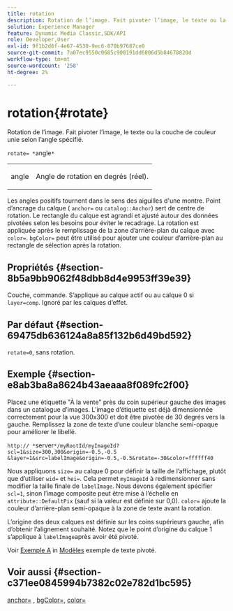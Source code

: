 ```yaml
---
title: rotation
description: Rotation de l’image. Fait pivoter l’image, le texte ou la couche de couleur unie selon l’angle spécifié.
solution: Experience Manager
feature: Dynamic Media Classic,SDK/API
role: Developer,User
exl-id: 9f1b2d6f-4e67-4530-9ec6-870b97687ce0
source-git-commit: 7a07ec9550c0685c908191dd6806d5b84678820d
workflow-type: tm+mt
source-wordcount: '258'
ht-degree: 2%

---
```


# rotation{#rotate}

Rotation de l’image. Fait pivoter l’image, le texte ou la couche de couleur unie selon l’angle spécifié.

`rotate= *`angle`*`

<table id="simpletable_5531ED4C2099411DB404657E12B05314"> 
 <tr class="strow"> 
  <td class="stentry"> <p><span class="varname"> angle</span> </p> </td> 
  <td class="stentry"> <p>Angle de rotation en degrés (réel). </p></td> 
 </tr> 
</table>

Les angles positifs tournent dans le sens des aiguilles d&#39;une montre. Point d’ancrage du calque ( `anchor=` ou `catalog::Anchor`) sert de centre de rotation. Le rectangle du calque est agrandi et ajusté autour des données pivotées selon les besoins pour éviter le recadrage. La rotation est appliquée après le remplissage de la zone d’arrière-plan du calque avec `color=`. `bgColor=` peut être utilisé pour ajouter une couleur d’arrière-plan au rectangle de sélection après la rotation.

## Propriétés {#section-8b5a9bb9062f48dbb8d4e9953ff39e39}

Couche, commande. S’applique au calque actif ou au calque 0 si `layer=comp`. Ignoré par les calques d’effet.

## Par défaut {#section-69475db636124a8a85f132b6d49bd592}

`rotate=0`, sans rotation.

## Exemple {#section-e8ab3ba8a8624b43aeaaa8f089fc2f00}

Placez une étiquette &quot;À la vente&quot; près du coin supérieur gauche des images dans un catalogue d’images. L’image d’étiquette est déjà dimensionnée correctement pour la vue 300x300 et doit être pivotée de 30 degrés vers la gauche. Remplissez la zone de texte d’une couleur blanche semi-opaque pour améliorer le libellé.

`http:// *`server`*/myRootId/myImageId?scl=1&size=300,300&origin=-0.5,-0.5 &layer=1&src=labelImage&origin=-0.5,-0.5&rotate=-30&color=ffffff40`

Nous appliquons `size=` au calque 0 pour définir la taille de l’affichage, plutôt que d’utiliser `wid=` et `hei=`. Cela permet `myImageId` à redimensionner sans modifier la taille finale de `labelImage`. Nous devons également spécifier `scl=1`, sinon l’image composite peut être mise à l’échelle en `attribute::DefaultPix` (sauf si la valeur est définie sur 0,0). `color=` ajoute la couleur d’arrière-plan semi-opaque à la zone de texte avant la rotation.

L’origine des deux calques est définie sur les coins supérieurs gauche, afin d’obtenir l’alignement souhaité. Notez que le point d’origine du calque 1 s’applique à `labelImage`après avoir été pivoté.

Voir [Exemple A](../../../../../is-api/http-ref/image-serving-api-ref/c-http-protocol-reference/c-templates/r-example-a.md#reference-c78ea82e8a1646738e764fa6685dfbac) in [Modèles](../../../../../is-api/http-ref/image-serving-api-ref/c-http-protocol-reference/c-templates/c-templates.md#concept-3cd2d2adae0e41b2979b9640244d4d3e) exemple de texte pivoté.

## Voir aussi {#section-c371ee0845994b7382c02e782d1bc595}

[anchor=](../../../../../is-api/http-ref/image-serving-api-ref/c-http-protocol-reference/c-command-reference/r-anchor.md#reference-6661e548ab284b82828d8d94c8ddeb7c) , [bgColor=](../../../../../is-api/http-ref/image-serving-api-ref/c-http-protocol-reference/c-command-reference/r-bgcolor.md#reference-441371ba4ef54fe781887c5ae448f6ab), [color=](/help/aem-is-ir-api/is-api/http-ref/image-serving-api-ref/c-http-protocol-reference/c-data-types/r-is-http-color.md)
